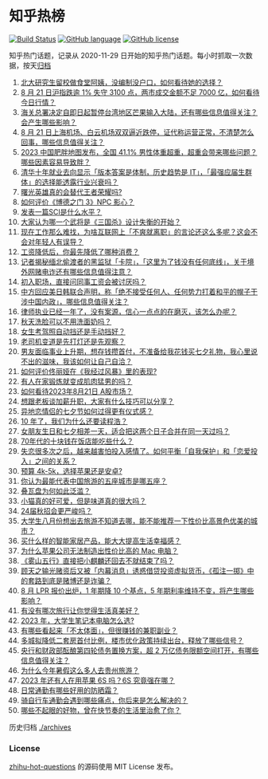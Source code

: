 # 知乎热榜
[![Build Status](https://github.com/ToWeLong/zhihu-hot-questions/workflows/CI/badge.svg)](https://github.com/ToWeLong/zhihu-hot-questions/actions)
[![GitHub language](https://img.shields.io/badge/language-golang-orange.svg)](https://golang.org/)
[![GitHub license](https://img.shields.io/github/license/ToWeLong/zhihu-hot-questions)](https://github.com/ToWeLong/zhihu-hot-questions/blob/main/LICENSE)

知乎热门话题，记录从 2020-11-29 日开始的知乎热门话题。每小时抓取一次数据，按天[归档](./archives)

<!-- BEGIN -->

1. [北大研究生留校做食堂阿姨，没编制没户口，如何看待她的选择？](https://www.zhihu.com/question/617910442)
1. [8 月 21 日沪指跌逾 1% 失守 3100 点，两市成交金额不足 7000 亿，如何看待今日行情？](https://www.zhihu.com/question/618349396)
1. [海关总署决定自即日起暂停台湾地区芒果输入大陆，还有哪些信息值得关注？会产生哪些影响？](https://www.zhihu.com/question/618381078)
1. [8 月 21 日上海机场、白云机场双双逼近跌停，证代称运营正常，不清楚怎么回事，哪些信息值得关注？](https://www.zhihu.com/question/618368044)
1. [2023 中国肥胖地图发布，全国 41.1% 男性体重超重，超重会带来哪些问题？哪些因素容易导致胖？](https://www.zhihu.com/question/618341180)
1. [清华十年就业去向显示「版本答案是体制，历史趋势是 IT」，「最强应届生群体」的选择能透露行业兴衰吗？](https://www.zhihu.com/question/617731618)
1. [曙光英雄真的会替代王者荣耀吗?](https://www.zhihu.com/question/618067061)
1. [如何评价《博德之门 3》NPC 影心？](https://www.zhihu.com/question/616053742)
1. [发表一篇SCI是什么水平？](https://www.zhihu.com/question/615219527)
1. [大家认为哪一个武将是《三国杀》设计失衡的开始？](https://www.zhihu.com/question/479194482)
1. [现在工作那么难找，为啥互联网上「不爽就离职」的言论还这么多呢？这会不会对年轻人有误导？](https://www.zhihu.com/question/617922051)
1. [工资降低后，你最先降低了哪种消费？](https://www.zhihu.com/question/609669003)
1. [记者揭秘缅北偷渡者的黑监狱「卡院」，「这里为了钱没有任何底线」，关于境外网赌电诈还有哪些信息值得注意？](https://www.zhihu.com/question/618368991)
1. [初入职场，直接问同事工资会被讨厌吗？](https://www.zhihu.com/question/492930035)
1. [中方回应美日韩联合声明，称「绝不接受任何人、任何势力打着和平的幌子干涉中国内政」，哪些信息值得关注？](https://www.zhihu.com/question/618391843)
1. [律师执业已经一年了，没有案源，信心一点点的在磨灭，该怎么办呢？](https://www.zhihu.com/question/614624447)
1. [秋天洗脸可以不用洗面奶吗？](https://www.zhihu.com/question/615983244)
1. [女生考驾照自动挡还是手动挡好？](https://www.zhihu.com/question/610636622)
1. [老司机变道是先打灯还是先观察？](https://www.zhihu.com/question/616624134)
1. [男友面临事业上升期，想存钱攒首付，不准备给我花钱买七夕礼物，我心里说不出的滋味，我该如何让自己自洽？](https://www.zhihu.com/question/617745810)
1. [如何评价佟丽娅在《我经过风暴》里的表现?](https://www.zhihu.com/question/617377826)
1. [有人在家锻炼就变成肌肉猛男的吗？](https://www.zhihu.com/question/614929848)
1. [如何看待2023年8月21日 A股市场？](https://www.zhihu.com/question/618345518)
1. [想跟老板谈加薪升职，大家有什么技巧可以分享？](https://www.zhihu.com/question/49759961)
1. [异地恋情侣的七夕节如何过得更有仪式感？](https://www.zhihu.com/question/614078672)
1. [10 年了，我们为什么还要读程浩？](https://www.zhihu.com/question/616773172)
1. [女朋友生日和七夕相差一天，适合把这两个日子合并在同一天过吗？](https://www.zhihu.com/question/616784855)
1. [70年代的十块钱在饭店能吃些什么？](https://www.zhihu.com/question/470843839)
1. [失恋很多次之后，越来越害怕投入感情了。如何平衡「自我保护」和「恋爱投入」之间的关系？](https://www.zhihu.com/question/614078497)
1. [预算 4k-5k，选择苹果还是安卓?](https://www.zhihu.com/question/614528561)
1. [你认为最能代表中国旅游的五座城市是哪五座？](https://www.zhihu.com/question/617538051)
1. [叠瓦盘为何如此泛滥？](https://www.zhihu.com/question/616860568)
1. [小猫真的好可爱，但是味道真的很大吗？](https://www.zhihu.com/question/612979289)
1. [24届秋招会更严峻吗？](https://www.zhihu.com/question/614023332)
1. [大学生八月份想出去旅游不知道去哪，能不能推荐一下性价比高景色优美的城市？](https://www.zhihu.com/question/612018419)
1. [买什么样的智能家居产品，能大大提高生活幸福感？](https://www.zhihu.com/question/614166658)
1. [为什么苹果公司无法制造出性价比高的 Mac 电脑？](https://www.zhihu.com/question/617871911)
1. [《雾山五行》直接把小麒麟还回去不就结束了吗？](https://www.zhihu.com/question/414481860)
1. [顾天之输光赌资后又被「内幕消息」诱惑借贷投资虚拟货币，《孤注一掷》中的套路到底是赌博还是诈骗？](https://www.zhihu.com/question/616198914)
1. [8 月 LPR 报价出炉，1 年期降 10 个基点，5 年期利率维持不变，将产生哪些影响？](https://www.zhihu.com/question/618346700)
1. [有没有哪次旅行让你觉得生活真美好？](https://www.zhihu.com/question/617922611)
1. [2023 年，大学生笔记本电脑怎么选?](https://www.zhihu.com/question/615190421)
1. [有哪些看起来「不太体面」，但很赚钱的兼职副业？](https://www.zhihu.com/question/616762622)
1. [多城拟降低二套房首付比例，楼市优化政策持续出台，释放了哪些信号？](https://www.zhihu.com/question/618357154)
1. [央行和财政部酝酿第四轮债务置换方案，超 2 万亿债务限额空间打开，有哪些信息值得关注？](https://www.zhihu.com/question/618364156)
1. [为什么今年暑假这么多人去贵州旅游？](https://www.zhihu.com/question/618004313)
1. [2023 年还有人在用苹果 6S 吗？6S 究竟强在哪？](https://www.zhihu.com/question/617172791)
1. [日常通勤有哪些好用的防晒霜？](https://www.zhihu.com/question/614183770)
1. [骑自行车通勤会遇到哪些痛点，你后来是怎么解决的？](https://www.zhihu.com/question/617133687)
1. [哪些不起眼的好物，曾在快节奏的生活里治愈了你？](https://www.zhihu.com/question/617354356)

<!-- END -->

历史归档 [./archives](./archives)


### License
[zhihu-hot-questions](https://github.com/towelong/zhihu-hot-questions) 的源码使用 MIT License 发布。
